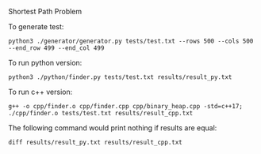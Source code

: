 Shortest Path Problem

To generate test:
```
python3 ./generator/generator.py tests/test.txt --rows 500 --cols 500 --end_row 499 --end_col 499
```

To run python version:
```
python3 ./python/finder.py tests/test.txt results/result_py.txt
```

To run c++ version:
```
g++ -o cpp/finder.o cpp/finder.cpp cpp/binary_heap.cpp -std=c++17; ./cpp/finder.o tests/test.txt results/result_cpp.txt
```

The following command would print nothing if results are equal:
```
diff results/result_py.txt results/result_cpp.txt
```